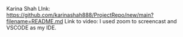 Karina Shah
LInk: https://github.com/karinashah888/ProjectRepo/new/main?filename=README.md
Link to video: 
I used zoom to screencast and VSCODE as my IDE. 

